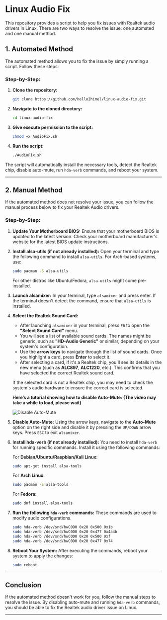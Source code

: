 # Linux Audio Fix

This repository provides a script to help you fix issues with Realtek audio drivers in Linux. There are two ways to resolve the issue: one automated and one manual method.

## 1. Automated Method

The automated method allows you to fix the issue by simply running a script. Follow these steps:

### Step-by-Step:

1. **Clone the repository:**
   ```bash
   git clone https://github.com/hello2himel/linux-audio-fix.git
   ```

2. **Navigate to the cloned directory:**
   ```bash
   cd linux-audio-fix
   ```

3. **Give execute permission to the script:**
   ```bash
   chmod +x AudioFix.sh
   ```

4. **Run the script:**
   ```bash
   ./AudioFix.sh
   ```

The script will automatically install the necessary tools, detect the Realtek chip, disable auto-mute, run `hda-verb` commands, and reboot your system.

---

## 2. Manual Method

If the automated method does not resolve your issue, you can follow the manual process below to fix your Realtek Audio drivers.

### Step-by-Step:

1. **Update Your Motherboard BIOS:**
   Ensure that your motherboard BIOS is updated to the latest version. Check your motherboard manufacturer's website for the latest BIOS update instructions.

2. **Install alsa-utils (if not already installed):**
   Open your terminal and type the following command to install `alsa-utils`. For Arch-based systems, use:
   ```bash
   sudo pacman -S alsa-utils
   ```

   For other distros like Ubuntu/Fedora, `alsa-utils` might come pre-installed.

3. **Launch alsamixer:**
   In your terminal, type `alsamixer` and press enter. If the terminal doesn't detect the command, ensure that `alsa-utils` is installed.

4. **Select the Realtek Sound Card:**
   - After launching `alsamixer` in your terminal, press `F6` to open the **"Select Sound Card"** menu.
   - You will see a list of available sound cards. The names might be generic, such as **"HD-Audio Generic"** or similar, depending on your system's configuration.
   - Use the **arrow keys** to navigate through the list of sound cards. Once you highlight a card, press **Enter** to select it.
   - After selecting a card, if it's a Realtek chip, you'll see its details in the new menu (such as **ALC897**, **ALC1220**, etc.). This confirms that you have selected the correct Realtek sound card.

   If the selected card is not a Realtek chip, you may need to check the system's audio hardware to ensure the correct card is selected.

   **Here’s a tutorial showing how to disable Auto-Mute: (The video may take a while to load, please wait)**

   ![Disable Auto-Mute](res/disableAutomute.gif)


5. **Disable Auto-Mute:**
   Using the arrow keys, navigate to the **Auto-Mute** option on the right side and disable it by pressing the `UP/DOWN` arrow keys. Press `ESC` to exit `alsamixer`.

6. **Install hda-verb (if not already installed):**
   You need to install `hda-verb` for running specific commands. Install it using the following commands:
   
   For **Debian/Ubuntu/Raspbian/Kali Linux**:
   ```bash
   sudo apt-get install alsa-tools
   ```

   For **Arch Linux**:
   ```bash
   sudo pacman -S alsa-tools
   ```

   For **Fedora**:
   ```bash
   sudo dnf install alsa-tools
   ```

7. **Run the following `hda-verb` commands:**
   These commands are used to modify audio configurations.
   ```bash
   sudo hda-verb /dev/snd/hwC0D0 0x20 0x500 0x1b
   sudo hda-verb /dev/snd/hwC0D0 0x20 0x477 0x4a4b
   sudo hda-verb /dev/snd/hwC0D0 0x20 0x500 0xf
   sudo hda-verb /dev/snd/hwC0D0 0x20 0x477 0x74
   ```

8. **Reboot Your System:**
   After executing the commands, reboot your system to apply the changes:
   ```bash
   sudo reboot
   ```

---

## Conclusion

If the automated method doesn't work for you, follow the manual steps to resolve the issue. By disabling auto-mute and running `hda-verb` commands, you should be able to fix the Realtek audio driver issue on Linux.

---
